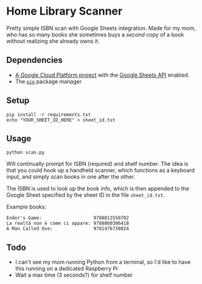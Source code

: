 # Home Library Scanner

Pretty simple ISBN scan with Google Sheets integration. Made for my mom, who has so many books she sometimes buys a *second* copy of a book without realizing she already owns it.

## Dependencies
- [A Google Cloud Platform project](https://developers.google.com/workspace/guides/create-project) with the [Google Sheets API](https://developers.google.com/sheets/api/quickstart/python) enabled.
- The [`pip`](https://pypi.org/project/pip/) package manager

## Setup
```
pip install -r requirements.txt
echo "YOUR_SHEET_ID_HERE" > sheet_id.txt
```

## Usage
```
python scan.py
```
Will continually prompt for ISBN (required) and shelf number. The idea is that you could hook up a handheld scanner, which functions as a keyboard input, and simply scan books in one after the other.

The ISBN is used to look up the book info, which is then appended to the Google Sheet specified by the sheet ID in the file `sheet_id.txt`.

Example books:
```
Ender's Game:                   9780812550702
La realtà non è come ci appare: 9788860306418
A Man Called Ove:               9781476738024
```

## Todo
- I can't see my mom running Python from a terminal, so I'd like to have this running on a dedicated Raspberry Pi
- Wait a max time (3 seconds?) for shelf number